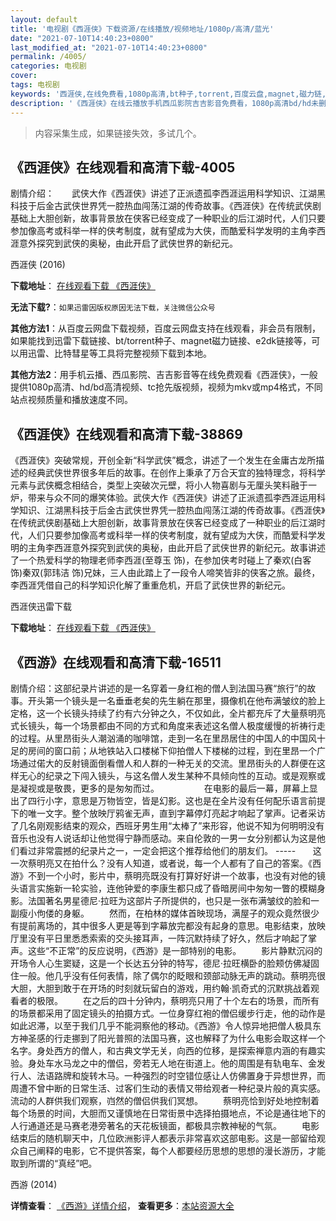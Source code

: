 ```yaml
---
layout: default
title: '电视剧《西涯侠》下载资源/在线播放/视频地址/1080p/高清/蓝光'
date: "2021-07-10T14:40:23+0800"
last_modified_at: "2021-07-10T14:40:23+0800"
permalink: /4005/
categories: 电视剧
cover:
tags: 电视剧
keywords: '西涯侠,在线免费看,1080p高清,bt种子,torrent,百度云盘,magnet,磁力链,迅雷下载资源'
description: '《西涯侠》在线云播放手机西瓜影院吉吉影音免费看，1080p高清bd/hd未删减完整版和tc抢先枪版，mkv/mp4格式，附带bt/torrent种子、magnet/磁力链、百度云盘、网盘资源迅雷下载链接'
---
```


>内容采集生成，如果链接失效，多试几个。


## 《西涯侠》在线观看和高清下载-4005

剧情介绍：　　武侠大作《西涯侠》讲述了正派遗孤李西涯运用科学知识、江湖黑科技于后金古武侠世界凭一腔热血闯荡江湖的传奇故事。《西涯侠》在传统武侠剧基础上大胆创新，故事背景放在侠客已经变成了一种职业的后江湖时代，人们只要参加像高考或科举一样的侠考制度，就有望成为大侠，而酷爱科学发明的主角李西涯意外探究到武侠的奥秘，由此开启了武侠世界的新纪元。


西涯侠 (2016)

**下载地址**： [在线观看下载 《西涯侠》](https://www.btbtdy.me/btdy/dy9538.html) 


**无法下载?**：`如果迅雷因版权原因无法下载，关注微信公众号 `

**其他方法1**：从百度云网盘下载视频，百度云网盘支持在线观看，非会员有限制，如果能找到迅雷下载链接、bt/torrent种子、magnet磁力链接、e2dk链接等，可以用迅雷、比特彗星等工具将完整视频下载到本地。

**其他方法2**：用手机云播、西瓜影院、吉吉影音等在线免费观看《西涯侠》，一般提供1080p高清、hd/bd高清视频、tc抢先版视频，视频为mkv或mp4格式，不同站点视频质量和播放速度不同。


## 《西涯侠》在线观看和高清下载-38869

《西涯侠》突破常规，开创全新“科学武侠”概念，讲述了一个发生在金庸古龙所描述的经典武侠世界很多年后的故事。在创作上秉承了万合天宜的独特理念，将科学元素与武侠概念相结合，类型上突破次元壁，将小人物喜剧与无厘头笑料融于一炉，带来与众不同的爆笑体验。武侠大作《西涯侠》讲述了正派遗孤李西涯运用科学知识、江湖黑科技于后金古武侠世界凭一腔热血闯荡江湖的传奇故事。《西涯侠》在传统武侠剧基础上大胆创新，故事背景放在侠客已经变成了一种职业的后江湖时代，人们只要参加像高考或科举一样的侠考制度，就有望成为大侠，而酷爱科学发明的主角李西涯意外探究到武侠的奥秘，由此开启了武侠世界的新纪元。故事讲述了一个热爱科学的物理老师李西涯(至尊玉 饰)，在参加侠考时碰上了秦欢(白客 饰)秦双(郭玮洁 饰)兄妹，三人由此踏上了一段令人啼笑皆非的侠客之旅。最终，李西涯凭借自己的科学知识化解了重重危机，开启了武侠世界的新纪元。


西涯侠迅雷下载

**下载地址**： [在线观看下载 《西涯侠》](https://www.993dy.com//vod-detail-id-13549.html) 


## 《西游》在线观看和高清下载-16511

剧情介绍：这部纪录片讲述的是一名穿着一身红袍的僧人到法国马赛“旅行”的故事。开头第一个镜头是一名垂垂老矣的先生躺在那里，摄像机在他布满皱纹的脸上定格，这一个长镜头持续了约有六分钟之久，不仅如此，全片都充斥了大量蔡明亮式长镜头，每一个场景都由不同的方式和角度来表述这名僧人极度缓慢的祈祷行走的过程。从里昂街头人潮汹涌的咖啡馆，走到一名在里昂居住的中国人的中国风十足的房间的窗口前；从地铁站入口楼梯下仰拍僧人下楼梯的过程，到在里昂一个广场通过偌大的反射镜面倒看僧人和人群的一种无关的交流。里昂街头的人群便在这样无心的纪录之下闯入镜头，与这名僧人发生某种不具倾向性的互动。或是观察或是凝视或是敬畏，更多的是匆匆而过。  　　  　　在电影的最后一幕，屏幕上显出了四行小字，意思是万物皆空，皆是幻影。这也是在全片没有任何配乐语言前提下的唯一文字。整个放映厅鸦雀无声，直到字幕停灯亮起才响起了掌声。记者采访了几名刚观影结束的观众，西班牙男生用“太棒了”来形容，他说不知为何明明没有音乐也没有人说话却让他觉得宁静而感动。来自伦敦的一男一女分别都认为这是他们看过非常震撼的纪录片之一，一定会把这个推荐给他们的朋友们。 -----        这一次蔡明亮又在拍什么？没有人知道，或者说，每一个人都有了自己的答案。《西游》不到一个小时，影片中，蔡明亮既没有打算好好讲一个故事，也没有对他的镜头语言实施新一轮实验，连他钟爱的李康生都只成了昏暗房间中匆匆一瞥的模糊身影。法国著名男星德尼·拉旺为这部片子所提供的，也只是一张布满皱纹的脸和一副瘦小佝偻的身躯。   　　然而，在柏林的媒体首映现场，满屋子的观众竟然很少有提前离场的，其中很多人更是等到字幕放完都没有起身的意思。电影结束，放映厅里没有平日里悉悉索索的交头接耳声，一阵沉默持续了好久，然后才响起了掌声。这些“不正常”的反应说明，《西游》是一部特别的电影。   　　影片静默沉闷的开场令人心生窦疑，这是一个长达五分钟的特写，德尼·拉旺横卧的脸颊仿佛凝固住一般。他几乎没有任何表情，除了偶尔的眨眼和颈部动脉无声的跳动。蔡明亮很大胆，大胆到敢于在开场的时刻就玩留白的游戏，用约翰·凯奇式的沉默挑战着观看者的极限。   　　在之后的四十分钟内，蔡明亮只用了十个左右的场景，而所有的场景都采用了固定镜头的拍摄方式。一位身穿红袍的僧侣缓步行走，他的动作是如此迟滞，以至于我们几乎不能洞察他的移动。《西游》令人惊异地把僧人极具东方神圣感的行走挪到了阳光普照的法国马赛，这也解释了为什么电影会取这样一个名字。身处西方的僧人，和古典文学无关，向西的位移，是探索禅意内涵的有趣实验。身处车水马龙之中的僧侣，旁若无人地在街道上。他的周围是有轨电车、金发行人、法语路牌和旋转木马。一种强烈的时空错位感让人仿佛置身于异想世界，而周遭不曾中断的日常生活、过客们生动的表情又带给观者一种纪录片般的真实感。流动的人群供我们观察，岿然的僧侣供我们冥想。   　　蔡明亮恰到好处地控制着每个场景的时间，大胆而又谨慎地在日常街景中选择拍摄地点，不论是通往地下的人行通道还是马赛老港旁著名的天花板镜面，都极具宗教神秘的气氛。   　　电影结束后的随机聊天中，几位欧洲影评人都表示非常喜欢这部电影。这是一部留给观众自己阐释的电影，它不提供答案，每个人都要经历思想的思想的漫长游历，才能取到所谓的“真经”吧。


西游 (2014)

**详情查看**： [《西游》详情介绍](/movie/16511/)， **查看更多**：[本站资源大全](/movie/t/all/)


